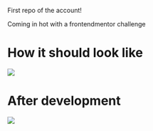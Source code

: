 First repo of the account!

Coming in hot with a frontendmentor challenge 

# How it should look like
![](https://frontendmentor1.miojoepao.repl.co/design/desktop-design.jpg)

# After development
![](https://frontendmentor1.miojoepao.repl.co/looks/screenshot.png)
